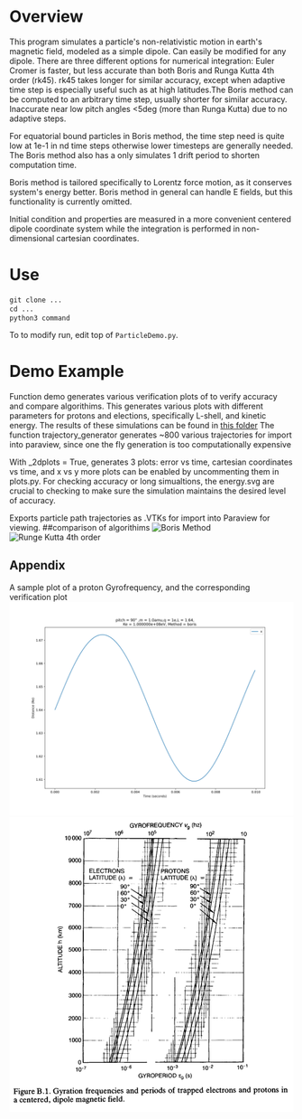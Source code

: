 # Overview

This program simulates a particle's non-relativistic motion in earth's magnetic field, modeled as a simple dipole. Can easily be modified for any dipole. There are three different options for numerical integration: Euler Cromer is faster, but less accurate than both Boris and Runga Kutta 4th order (rk45). 
rk45 takes longer for similar accuracy, except when adaptive time step is especially useful such as at high latitudes.The Boris method can be computed to an arbitrary time step, usually shorter for similar accuracy. Inaccurate near low pitch angles <5deg (more than Runga Kutta) due to no adaptive steps. 

For equatorial bound particles in Boris method, the time step need is quite low at 1e-1 in nd time steps otherwise lower timesteps are generally needed. The Boris method also has a only simulates 1 drift period to shorten computation time. 

Boris method is tailored specifically to Lorentz force motion, as it conserves system's energy better. Boris method in general can handle E fields, but this functionality is currently omitted.

Initial condition and properties are measured in a more convenient centered dipole coordinate system while the integration is performed in non-dimensional cartesian coordinates.

# Use
```
git clone ...
cd ...
python3 command
```

To to modify run, edit top of `ParticleDemo.py`.



# Demo Example
Function demo generates various verification plots of to verify accuracy and compare algorithims. This generates various plots with different parameters for protons and elections, specifically L-shell, and kinetic energy. The results of these simulations can be found in [this folder](plots) 
The function trajectory_generator generates ~800 various trajectories for import into paraview, since one the fly generation is too computationally expensive

With _2dplots = True, generates 3 plots: error vs time, cartesian coordinates vs time, and x vs y
more plots can be enabled by uncommenting them in plots&#46;py. For checking accuracy or long simualtions, the energy.svg are crucial to checking to make sure the simulation maintains the desired level of accuracy.

Exports particle path trajectories as .VTKs for import into Paraview for viewing.
##comparison of algorithims
![Boris Method]()
![Runge Kutta 4th order]()


## Appendix

A sample plot of a proton Gyrofrequency, and the corresponding verification plot
![Proton Gyro](plots/qm_95,788,534.15706204_Ke_100000.0MeV_pitch_90d_L_1.64Re_boris/x.svg)
![Gyrofrequecny and gyro period of electrons and protons](Period_info/Period_info-1.png)

